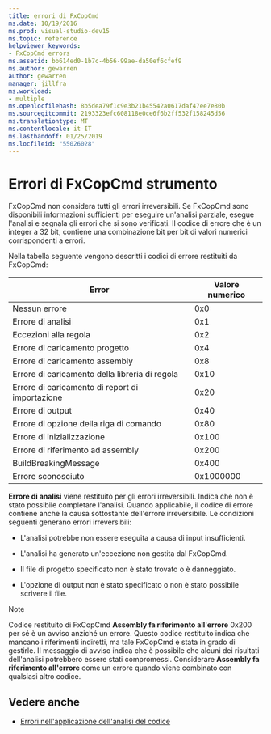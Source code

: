 ```yaml
---
title: errori di FxCopCmd
ms.date: 10/19/2016
ms.prod: visual-studio-dev15
ms.topic: reference
helpviewer_keywords:
- FxCopCmd errors
ms.assetid: bb614ed0-1b7c-4b56-99ae-da50ef6cfef9
ms.author: gewarren
author: gewarren
manager: jillfra
ms.workload:
- multiple
ms.openlocfilehash: 8b5dea79f1c9e3b21b45542a0617daf47ee7e80b
ms.sourcegitcommit: 2193323efc608118e0ce6f6b2ff532f158245d56
ms.translationtype: MT
ms.contentlocale: it-IT
ms.lasthandoff: 01/25/2019
ms.locfileid: "55026028"
---
```

# <a name="fxcopcmd-tool-errors"></a>Errori di FxCopCmd strumento

FxCopCmd non considera tutti gli errori irreversibili. Se FxCopCmd sono disponibili informazioni sufficienti per eseguire un'analisi parziale, esegue l'analisi e segnala gli errori che si sono verificati. Il codice di errore che è un integer a 32 bit, contiene una combinazione bit per bit di valori numerici corrispondenti a errori.

Nella tabella seguente vengono descritti i codici di errore restituiti da FxCopCmd:

|Error|Valore numerico|
|-----------|-------------------|
|Nessun errore|0x0|
|Errore di analisi|0x1|
|Eccezioni alla regola|0x2|
|Errore di caricamento progetto|0x4|
|Errore di caricamento assembly|0x8|
|Errore di caricamento della libreria di regola|0x10|
|Errore di caricamento di report di importazione|0x20|
|Errore di output|0x40|
|Errore di opzione della riga di comando|0x80|
|Errore di inizializzazione|0x100|
|Errore di riferimento ad assembly|0x200|
|BuildBreakingMessage|0x400|
|Errore sconosciuto|0x1000000|

**Errore di analisi** viene restituito per gli errori irreversibili. Indica che non è stato possibile completare l'analisi. Quando applicabile, il codice di errore contiene anche la causa sottostante dell'errore irreversibile. Le condizioni seguenti generano errori irreversibili:

- L'analisi potrebbe non essere eseguita a causa di input insufficienti.

- L'analisi ha generato un'eccezione non gestita dal FxCopCmd.

- Il file di progetto specificato non è stato trovato o è danneggiato.

- L'opzione di output non è stato specificato o non è stato possibile scrivere il file.

> [!NOTE]
> Codice restituito di FxCopCmd **Assembly fa riferimento all'errore** 0x200 per sé è un avviso anziché un errore. Questo codice restituito indica che mancano i riferimenti indiretti, ma tale FxCopCmd è stata in grado di gestirle. Il messaggio di avviso indica che è possibile che alcuni dei risultati dell'analisi potrebbero essere stati compromessi. Considerare **Assembly fa riferimento all'errore** come un errore quando viene combinato con qualsiasi altro codice.

## <a name="see-also"></a>Vedere anche

- [Errori nell'applicazione dell'analisi del codice](../code-quality/code-analysis-application-errors.md)